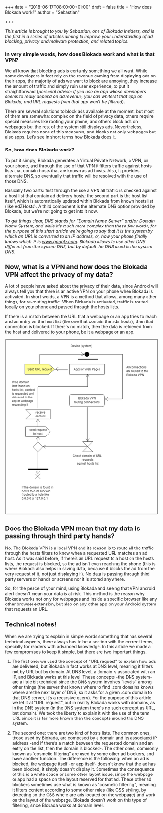 +++
date = "2018-06-17T08:00:00+01:00"
draft = false
title = "How does Blokada work?"
author = "Sebastian"

+++

_This article is brought to you by Sebastian, one of Blokada Insiders, and is the first in a series of articles aiming to improve your understanding of ad blocking, privacy and malware protection, and related topics._

### In very simple words, how does Blokada work and what is that VPN?

We all know that blocking ads is certainly something we all want. While some developers in fact rely on the revenue coming from displaying ads on their apps, the majority of ads we want to block are annoying, they increase the amount of traffic and simply ruin user experience, to put it straightforward (_personal advice: if you use an app whose developers seems to really depend on ad revenue, you can whitelist that app on Blokada, and URL requests from that app won't be filtered_).

There are several solutions to block ads available at the moment, but most of them are somewhat complex on the field of privacy data, others require special measures like rooting your phone, and others block ads on webpages but the rest of the system still displays ads. Nevertheless, Blokada requires none of this measures, and blocks not only webpages but also apps. Let’s see in short terms how Blokada does it.

### So, how does Blokada work?

To put it simply, Blokada generates a Virtual Private Network, a VPN, on your phone, and through the use of that VPN it filters traffic against hosts lists that contain hosts that are known as ad hosts. Also, it provides alternate DNS, so eventually that traffic will be resolved with the use of those DNS.

Basically two parts: first through the use a VPN all traffic is checked against a host list that contain ad delivery hosts; the second part is the host list itself, which is automatically updated within Blokada from known hosts list (like AdZHosts). A third component is the alternate DNS option provided by Blokada, but we’re not going to get into it now.

_To get things clear, DNS stands for “Domain Name Server” and/or Domain Name System, and while it’s much more complex than these few words, for the purpose of this short article we’re going to say that it is the system by which an URL is converted to an IP address, or, how your phone finally knows which IP is www.google.com. Blokada allows to use other DNS different from the system DNS, but by default the DNS used is the system DNS._

## Now, what is a VPN and how does the Blokada VPN affect the privacy of my data?

A lot of people have asked about the privacy of their data, since Android will always tell you that there is an active VPN on your phone when Blokada is activated. In short words, a VPN is a method that allows, among many other things, for re-routing traffic. When Blokada is activated, traffic is routed locally on your phone and passed through the hosts lists.

If there is a match between the URL that a webpage or an app tries to reach and an entry on the host list (the one that contain the ads hosts), then that connection is blocked. If there's no match, then the data is retrieved from the host and delivered to your phone, be it a webpage or an app.

![Ad blocking diagram](/img/howitworks_1.png)

## Does the Blokada VPN mean that my data is passing through third party hands?

No. The Blokada VPN is a local VPN and its reason is to route all the traffic through the hosts filters to know when a requested URL matches an ad host. As it was said before, if there’s an URL request to a host on the hosts lists, the request is blocked, so the ad isn’t even reaching the phone (this is where Blokada also helps in saving data, because it blocks the ad from the very request of it, not just displaying it). No data is passing through third party servers or hands or screens nor it is stored anywhere.

So, for the peace of your mind, using Blokada and seeing that VPN android alert doesn't mean your data is at risk. This method is the reason why Blokada works not only for webpages and inside a specific browser like any other browser extension, but also on any other app on your Android system that requests an URL.

## Technical notes!

When we are trying to explain in simple words something that has several technical aspects, there always has to be a section with the correct terms, specially for readers with advanced knowledge. In this article we made a few compromises to keep it simple, but there are two important things.

1. The first one: we used the concept of "URL request" to explain how ads are delivered, but Blokada in fact works at DNS level, meaning it filters not by URL but by domain. At DNS level, a domain is associated with an IP, and Blokada works at this level. These concepts -the DNS system- are a little bit technical since the DNS system involves "levels" among other things (the server that knows where to find .com domains knows where are the next layer of DNS, so it asks for a given .com domain to that DNS server, it's a recursive query). For the purpose of this article we let it at "URL request", but in reality Blokada works with domains, as in the DNS system (in the DNS system there's no such concept as URL, but domain). We took the liberty to explain it with the use of the term URL since it is far more known than the concepts around the DNS system.

2. The second one: there are two kind of hosts lists. The common ones, those used by Blokada, are composed by a domain and its associated IP address -and if there’s a match between the requested domain and an entry on the list, then the domain is blocked-. The other ones, commonly known as “cosmetic filtering” are used by some other ad blockers, and have another function. The difference is the following: when an ad is blocked, the webpage itself -or app itself- doesn't know that the ad has been blocked, it simply doesn't display it. Sometimes the consequence of this is a white space or some other layout issue, since the webpage or app had a space on the layout reserved for that ad. These other ad blockers sometimes use what is known as "cosmetic filtering", meaning it filters content according to some other rules (like CSS styling, by detecting on the CSS where are ads located on the webpage) and work on the layout of the webpage. Blokada doesn’t work on this type of filtering, since Blokada works at domain level.
